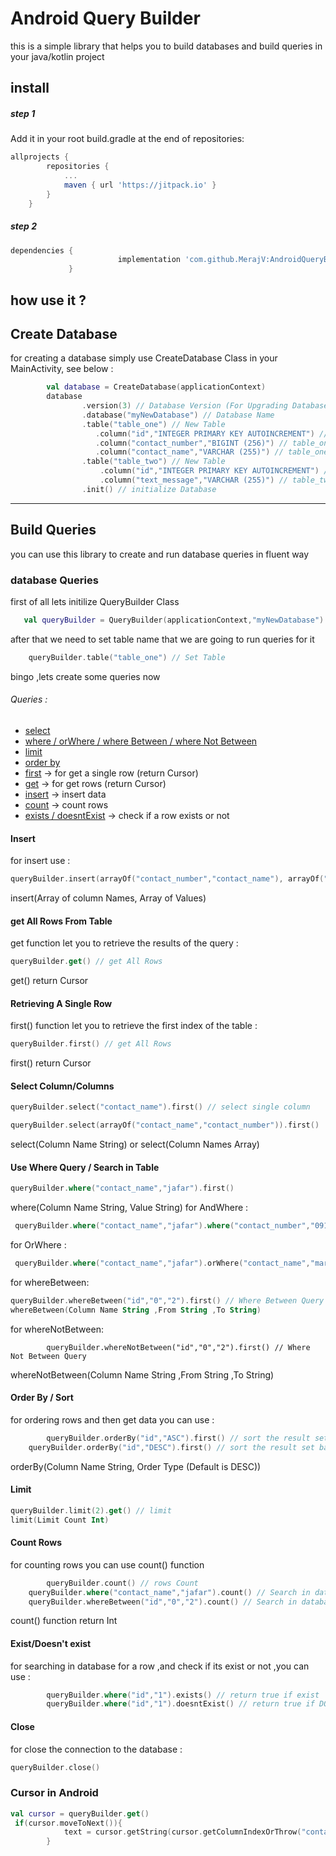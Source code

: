 # Android Query Builder
this is a simple library that helps you to build databases and build queries in your java/kotlin project

## install
##### step 1
Add it in your root build.gradle at the end of repositories:
```gradle
allprojects {
		repositories {
			...
			maven { url 'https://jitpack.io' }
		}
	}
```
##### step 2
```gradle
dependencies {
	        	        implementation 'com.github.MerajV:AndroidQueryBuilder:0.12'
             }
```

## how use it ?
## Create Database
for creating a database simply use CreateDatabase Class in your MainActivity, see below :
```kotlin
        val database = CreateDatabase(applicationContext)
        database
                .version(3) // Database Version (For Upgrading Database in future)
                .database("myNewDatabase") // Database Name
                .table("table_one") // New Table
                   .column("id","INTEGER PRIMARY KEY AUTOINCREMENT") // table_one column
                   .column("contact_number","BIGINT (256)") // table_one column
                   .column("contact_name","VARCHAR (255)") // table_one column
                .table("table_two") // New Table
                    .column("id","INTEGER PRIMARY KEY AUTOINCREMENT") // table_two column
                    .column("text_message","VARCHAR (255)") // table_two column
                .init() // initialize Database
```
---
## Build Queries
you can use this library to create and run database queries in fluent way

### database Queries
first of all lets initilize QueryBuilder Class 
```kotlin
   val queryBuilder = QueryBuilder(applicationContext,"myNewDatabase") // Load Database  
```
after that we need to set table name that we are going to run queries for it 
```kotlin
    queryBuilder.table("table_one") // Set Table   
```
bingo ,lets create some queries now 
###### Queries :
* [select](#select-columncolumns)
* [where / orWhere / where Between / where Not Between](#use-where-query--search-in-table)
* [limit](#limit)
* [order by](#order-by--sort)
* [first](#retrieving-a-single-row) -> for get a single row (return Cursor)
* [get](#get-all-rows-from-table) -> for get rows (return Cursor)
* [insert](#Insert) -> insert data
* [count](#count-rows) -> count rows
* [exists / doesntExist](#existdoesnt-exist) -> check if a row exists or not


#### Insert
for insert use :
```kotlin
queryBuilder.insert(arrayOf("contact_number","contact_name"), arrayOf("09120000000","Jafar")) // insert data
```
insert(Array of column Names, Array of Values)

#### get All Rows From Table
get function let you to retrieve the results of the query :
```kotlin
queryBuilder.get() // get All Rows
```
get() return Cursor

#### Retrieving A Single Row
first() function let you to retrieve the first index of the table :
```kotlin
queryBuilder.first() // get All Rows
```
first() return Cursor
#### Select Column/Columns
```kotlin
queryBuilder.select("contact_name").first() // select single column 

queryBuilder.select(arrayOf("contact_name","contact_number")).first()  // Select multiple Columns
```
select(Column Name String)
or 
select(Column Names Array)

#### Use Where Query / Search in Table
```kotlin
queryBuilder.where("contact_name","jafar").first() 
```
where(Column Name String, Value String)
for AndWhere :
```kotlin
 queryBuilder.where("contact_name","jafar").where("contact_number","09120000000").first() 
 ```
 for OrWhere :
 ```kotlin
  queryBuilder.where("contact_name","jafar").orWhere("contact_name","maryam").first() 
```
for whereBetween:
 ```kotlin
 queryBuilder.whereBetween("id","0","2").first() // Where Between Query
 whereBetween(Column Name String ,From String ,To String)
 ```
 for whereNotBetween:
 ```kotlin:
         queryBuilder.whereNotBetween("id","0","2").first() // Where Not Between Query
 ```
 whereNotBetween(Column Name String ,From String ,To String)
 #### Order By / Sort
 for ordering rows and then get data you can use :
 ```kotlin
         queryBuilder.orderBy("id","ASC").first() // sort the result set based on id column in ASC order
	 queryBuilder.orderBy("id","DESC").first() // sort the result set based on id column in DESC order
 ```
 orderBy(Column Name String, Order Type (Default is DESC))
 #### Limit
 ```kotlin
 queryBuilder.limit(2).get() // limit
 limit(Limit Count Int)
 ```
 #### Count Rows 
 for counting rows you can use count() function
 ```kotlin
         queryBuilder.count() // rows Count
	 queryBuilder.where("contact_name","jafar").count() // Search in database and count
 	 queryBuilder.whereBetween("id","0","2").count() // Search in database and count
 ```
count() function return Int
#### Exist/Doesn't exist
for searching in database for a row ,and check if its exist or not ,you can use :
```kotlin
        queryBuilder.where("id","1").exists() // return true if exist
        queryBuilder.where("id","1").doesntExist() // return true if DOES NOT exist
```
#### Close
for close the connection to the database :
```kotlin
queryBuilder.close()
```

### Cursor in Android
```kotlin
val cursor = queryBuilder.get()
 if(cursor.moveToNext()){
            text = cursor.getString(cursor.getColumnIndexOrThrow("contact_name"))
        }
```

